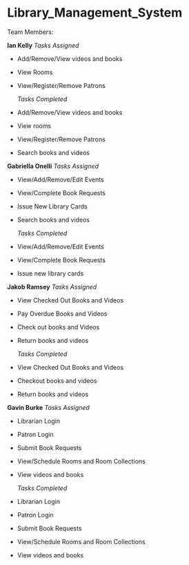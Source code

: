 # Library_Management_System
Team Members:

**Ian Kelly**
  *Tasks Assigned*
- Add/Remove/View videos and books 
- View Rooms
- View/Register/Remove Patrons
 
  *Tasks Completed*
- Add/Remove/View videos and books 
- View rooms
- View/Register/Remove Patrons
- Search books and videos

**Gabriella Onelli**
  *Tasks Assigned*
- View/Add/Remove/Edit Events 
- View/Complete Book Requests 
- Issue New Library Cards
- Search books and videos

  *Tasks Completed*
- View/Add/Remove/Edit Events 
- View/Complete Book Requests 
- Issue new library cards

**Jakob Ramsey** 
  *Tasks Assigned*
- View Checked Out Books and Videos 
- Pay Overdue Books and Videos 
- Check out books and Videos
- Return books and videos

  *Tasks Completed*
- View Checked Out Books and Videos 
- Checkout books and videos
- Return books and videos

**Gavin Burke**
  *Tasks Assigned*
- Librarian Login
- Patron Login
- Submit Book Requests
- View/Schedule Rooms and Room Collections 
- View videos and books

  *Tasks Completed*
- Librarian Login
- Patron Login
- Submit Book Requests
- View/Schedule Rooms and Room Collections 
- View videos and books
